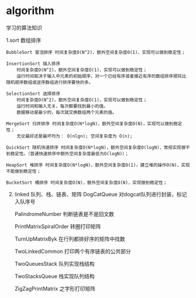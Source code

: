 # algorithm
学习的算法知识


1.sort	数组排序

	BubbleSort 冒泡排序 时间复杂度O(N^2)，额外空间复杂度O(1)，实现可以做到稳定性；

	InsertionSort 插入排序
		时间复杂度O(N^2)，额外空间复杂度O(1)，实现可以做到稳定性；
		运行时间取决于输入中元素的初始顺序，对一个已经有序或者接近有序的数组排序顺将比随机顺序数组或逆序数组进行排序要快的多。

	SelectionSort 选择排序 
		时间复杂度O(N^2)，额外空间复杂度O(1)，实现可以做到稳定性；
		运行时间和输入无关，每次都要找到最小的值。
		数据移动是最少的，每次就交换数组两个元素的值。

	MergeSort 归并排序 时间复杂度O(N*logN)，额外空间复杂度O(N)，实现可以做到稳定性；
		无论最好还是最坏均为： O(nlgn); 空间复杂度为 O(n);

	QuickSort 随机快速排序 时间复杂度O(N*logN)，额外空间复杂度O(logN)，常规实现做不到稳定性。（普通快速排序中额外空间复杂度最低为O(logN)）；

	HeapSort 堆排序 时间复杂度O(N*logN)，额外空间复杂度O(1)，建立堆的操作O(N)，实现不能做到稳定性；

	BucketSort 桶排序 时间复杂度O(N)，额外空间复杂度O(N)，实现做到稳定性；
	
2. linked 队列、栈、链表、矩阵
	DogCatQueue 对dogcat队列进行封装，标记入队序号
	
	PalindromeNumber 判断链表是不是回文数
	
	PrintMatrixSpiralOrder 转圈打印矩阵
	
	TurnUpMatrixByk 在行列都排好序的矩阵中找数
	
	TwoLinkedCommon 打印两个有序链表的公共部分
	
	TwoQueuesStack 队列实现栈结构
	
	TwoStacksQueue 栈实现队列结构
	
	ZigZagPrintMatrix 之字形打印矩阵